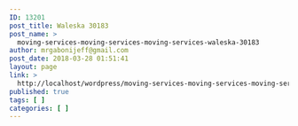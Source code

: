 ```yaml
---
ID: 13201
post_title: Waleska 30183
post_name: >
  moving-services-moving-services-moving-services-waleska-30183
author: mrgabonijeff@gmail.com
post_date: 2018-03-28 01:51:41
layout: page
link: >
  http://localhost/wordpress/moving-services-moving-services-moving-services-waleska-30183/
published: true
tags: [ ]
categories: [ ]
---
```

